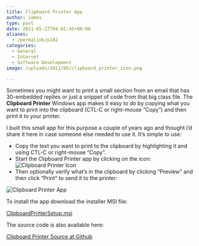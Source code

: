 ```yaml
---
title: Clipboard Printer App
author: James
type: post
date: 2011-05-27T04:01:45+00:00
aliases:
  - /permalink/p182
categories:
  - General
  - Internet
  - Software Development
image: /uploads/2011/05/clipboard_printer_icon.png

---
```

Sometimes you might want to print a small section from an email that has 30-embedded replies or just a snippet of code from that big class file. The **Clipboard Printer** Windows app makes it easy to do by copying what you want to print into the clipboard (CTL-C or right-mouse “Copy”) and then print it to your printer.

I built this small app for this purpose a couple of years ago and thought I’d share it here in case someone else needed to use it. It’s simple to use:

  * Copy the text you want to print to the clipboard by highlighting it and using CTL-C or right-mouse “Copy”.  
  * Start the Clipboard Printer app by clicking on the icon:  
  ![Clipboard Printer Icon][1]
  * Then optionally verify what’s in the clipboard by clicking “Preview” and then click “Print” to send it to the printer: 

![Clipboard Printer App](/uploads/2011/05/clipboard_printer.png)

To install the app download the installer MSI file:

[ClipboardPrinterSetup.msi](http://www.culbertsonexchange.com/downloads/ClipboardPrinterSetup.msi)

The source code is also available here:

[Clipboard Printer Source at Github](https://github.com/turnkey-commerce/Clipboard-Printer)

 [1]: /uploads/2011/05/clipboard_printer_icon.png